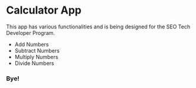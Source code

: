 # Calculator App
This app has various functionalities and is being designed for the SEO Tech Developer Program.
- Add Numbers
- Subtract Numbers
- Multiply Numbers
- Divide Numbers
### Bye!